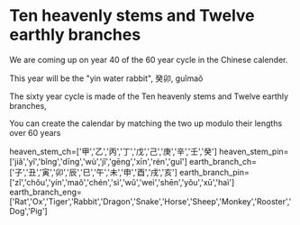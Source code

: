 # Ten heavenly stems and Twelve earthly branches

We are coming up on year 40 of the 60 year cycle in the Chinese calender.

This year will be the "yin water rabbit", 癸卯, guǐmaǒ

The sixty year cycle is made of the Ten heavenly stems and Twelve earthly branches,

You can create the calendar by matching the two up modulo their lengths over 60 years

heaven_stem_ch=['甲','乙','丙','丁','戊','己','庚','辛','壬','癸'] 
heaven_stem_pin=['jiǎ','yǐ','bǐng','dīng','wù','jǐ','gēng','xīn','rén','guǐ']
earth_branch_ch=['子','丑','寅','卯','辰','巳','午','未','申','酉','戌','亥']
earth_branch_pin=['zǐ','chǒu','yín','maǒ','chén','sì','wǔ','weì','shēn','yǒu','xū','haì']
earth_branch_eng=['Rat','Ox','Tiger','Rabbit','Dragon','Snake','Horse','Sheep','Monkey','Rooster','Dog','Pig']